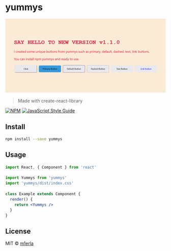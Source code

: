 # yummys

![ss](example/public/assets/ss.png)

> Made with create-react-library

[![NPM](https://img.shields.io/npm/v/yummys.svg)](https://www.npmjs.com/package/yummys) [![JavaScript Style Guide](https://img.shields.io/badge/code_style-standard-brightgreen.svg)](https://standardjs.com)

## Install

```bash
npm install --save yummys
```

## Usage

```jsx
import React, { Component } from 'react'

import Yummys from 'yummys'
import 'yummys/dist/index.css'

class Example extends Component {
  render() {
    return <Yummys />
  }
}
```

## License

MIT © [m1erla](https://github.com/m1erla)
